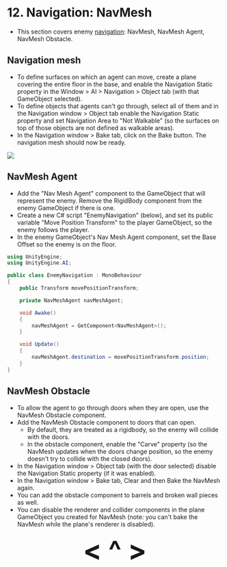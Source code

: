 # 12. Navigation: NavMesh
- This section covers enemy [navigation](https://docs.unity3d.com/Packages/com.unity.ai.navigation@2.0/manual/NavigationOverview.html): NavMesh, NavMesh Agent, NavMesh Obstacle.

## Navigation mesh
- To define surfaces on which an agent can move, create a plane covering the entire floor in the base, and enable the Navigation Static property in the Window > AI > Navigation > Object tab (with that GameObject selected).
- To define objects that agents can't go through, select all of them and in the Navigation window > Object tab enable the Navigation Static property and set Navigation Area to "Not Walkable" (so the surfaces on top of those objects are not defined as walkable areas).
- In the Navigation window > Bake tab, click on the Bake button. The navigation mesh should now be ready.

![](https://i.imgur.com/sqFQtPJ.png)

## NavMesh Agent
- Add the "Nav Mesh Agent" component to the GameObject that will represent the enemy. Remove the RigidBody component from the enemy GameObject if there is one.
- Create a new C# script "EnemyNavigation" (below), and set its public variable "Move Position Transform" to the player GameObject, so the enemy follows the player.
- In the enemy GameObject's Nav Mesh Agent component, set the Base Offset so the enemy is on the floor.

```c#
using UnityEngine;
using UnityEngine.AI;

public class EnemyNavigation : MonoBehaviour
{
    public Transform movePositionTransform;

    private NavMeshAgent navMeshAgent;

    void Awake()
    {
        navMeshAgent = GetComponent<NavMeshAgent>();
    }

    void Update()
    {
        navMeshAgent.destination = movePositionTransform.position;
    }
}
```

## NavMesh Obstacle
- To allow the agent to go through doors when they are open, use the NavMesh Obstacle component.
- Add the NavMesh Obstacle component to doors that can open.
    - By default, they are treated as a rigidbody, so the enemy will collide with the doors.
    - In the obstacle component, enable the "Carve" property (so the NavMesh updates when the doors change position, so the enemy doesn't try to collide with the closed doors).
- In the Navigation window > Object tab (with the door selected) disable the Navigation Static property (if it was enabled).
- In the Navigation window > Bake tab, Clear and then Bake the NavMesh again.
- You can add the obstacle component to barrels and broken wall pieces as well.
- You can disable the renderer and collider components in the plane GameObject you created for NavMesh (note: you can't bake the NavMesh while the plane's renderer is disabled).

<div align="center"><b>
  <a href="11-Shaders.html" style="font-size:64px; text-decoration:none"> < </a>
  <a href="Contents.html" style="font-size:64px; text-decoration:none"> ^ </a>
  <a href="13-User-interface.html" style="font-size:64px; text-decoration:none"> > </a>
</b></div>
